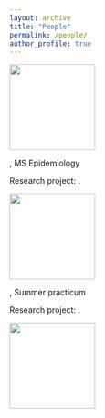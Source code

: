 ```yaml
---
layout: archive
title: "People"
permalink: /people/
author_profile: true
---
```


<img src="/images/" alt="" width="150"/>

, MS Epidemiology 

Research project: .

<img src="/images/" alt="" width="150"/>

, Summer practicum

Research project: .

<img src="/images/.jpg" alt="" width="150"/>



